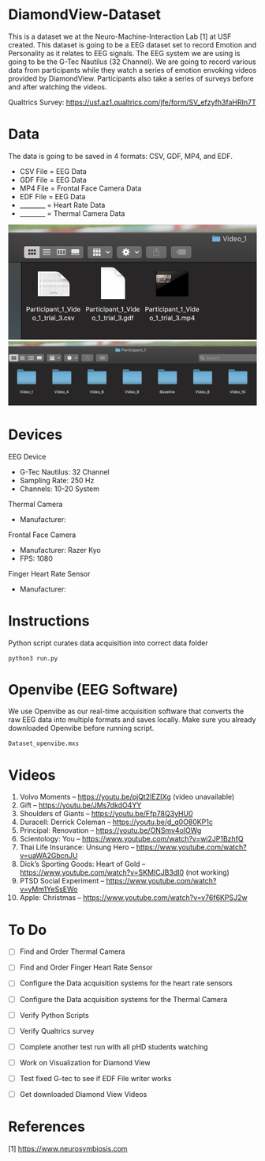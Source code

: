 # DiamondView-Dataset

This is a dataset we at the Neuro-Machine-Interaction Lab [1] at USF created. This dataset is going to be a EEG dataset set to record Emotion and Personality as it relates to EEG signals. The EEG system we are using is going to be the G-Tec Nautilus (32 Channel). We are going to record various data from participants while they watch a series of emotion envoking videos provided by DiamondView. Participants also take a series of surveys before and after watching the videos. 

Qualtrics Survey: https://usf.az1.qualtrics.com/jfe/form/SV_efzyfh3faHRIn7T 

# Data
The data is going to be saved in 4 formats: CSV, GDF, MP4, and EDF. 
- CSV File = EEG Data
- GDF File = EEG Data
- MP4 File = Frontal Face Camera Data
- EDF File = EEG Data
- ________ = Heart Rate Data
- ________ = Thermal Camera Data

![Image of Participant Repository](https://github.com/DeepMindv2/DiamondView-Dataset/blob/master/Screen%20Shot%202020-01-23%20at%209.17.43%20AM.png) ![Images of Participant Folder](https://github.com/DeepMindv2/DiamondView-Dataset/blob/master/Screen%20Shot%202020-01-23%20at%209.17.53%20AM.png)

# Devices
EEG Device
- G-Tec Nautilus: 32 Channel 
- Sampling Rate: 250 Hz
- Channels: 10-20 System

Thermal Camera 
- Manufacturer: 

Frontal Face Camera
- Manufacturer: Razer Kyo 
- FPS: 1080

Finger Heart Rate Sensor
- Manufacturer: 

# Instructions
Python script curates data acquisition into correct data folder
```
python3 run.py
```

# Openvibe (EEG Software)
We use Openvibe as our real-time acquisition software that converts the raw EEG data into multiple formats and saves locally. Make sure you already downloaded Openvibe before running script. 
```
Dataset_openvibe.mxs
```


# Videos 
1.	Volvo Moments – https://youtu.be/pjQt2IEZIXg   (video unavailable)
2.	Gift – https://youtu.be/JMs7dkdO4YY 
3.	Shoulders of Giants – https://youtu.be/Ffp78Q3yHU0 
4.	Duracell: Derrick Coleman – https://youtu.be/d_q0O80KP1c 
5.	Principal: Renovation – https://youtu.be/ONSmv4olOWg 
6.	Scientology: You – https://www.youtube.com/watch?v=wj2JP1BzhfQ 
7.	Thai Life Insurance: Unsung Hero – https://www.youtube.com/watch?v=uaWA2GbcnJU 
8.	Dick’s Sporting Goods: Heart of Gold – https://www.youtube.com/watch?v=SKMICJB3dI0 (not working)
9.	PTSD Social Experiment – https://www.youtube.com/watch?v=yMm1YeSsEWo
10.	Apple: Christmas – https://www.youtube.com/watch?v=v76f6KPSJ2w 


# To Do
- [ ] Find and Order Thermal Camera
- [ ] Find and Order Finger Heart Rate Sensor 
- [ ] Configure the Data acquisition systems for the heart rate sensors 
- [ ] Configure the Data acquisition systems for the Thermal Camera 
- [ ] Verify Python Scripts
- [ ] Verify Qualtrics survey 
- [ ] Complete another test run with all pHD students watching 
- [ ] Work on Visualization for Diamond View 
- [ ] Test fixed G-tec to see if EDF File writer works
- [ ] Get downloaded Diamond View Videos 


# References
[1] https://www.neurosymbiosis.com 
